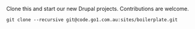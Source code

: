 Clone this and start our new Drupal projects. Contributions are welcome.

````
git clone --recursive git@code.go1.com.au:sites/boilerplate.git
````
